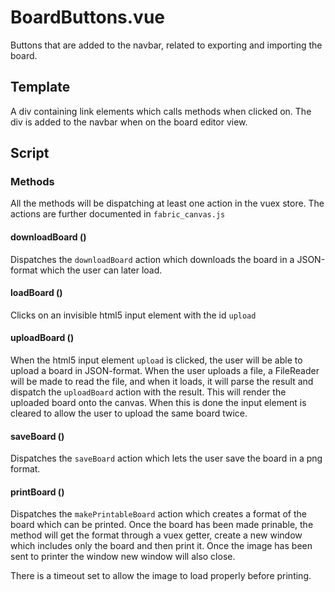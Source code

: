 # BoardButtons.vue

Buttons that are added to the navbar, related to exporting and importing the board.


## Template

A div containing link elements which calls methods when clicked on. The div is added to the navbar when on the
board editor view.

## Script

### Methods

All the methods will be dispatching at least one action in the vuex store. The actions are further documented in
`fabric_canvas.js`

#### downloadBoard ()

Dispatches the `downloadBoard` action which downloads the board in a JSON-format which the user can later load.

#### loadBoard ()

Clicks on an invisible html5 input element with the id `upload`

#### uploadBoard ()

When the html5 input element `upload` is clicked, the user will be able to upload a board in JSON-format. When the user
uploads a file, a FileReader will be made to read the file, and when it loads, it will parse the result and dispatch the
`uploadBoard` action with the result. This will render the uploaded board onto the canvas. When this is done the input
element is cleared to allow the user to upload the same board twice.

#### saveBoard ()

Dispatches the `saveBoard` action which lets the user save the board in a png format.

#### printBoard ()

Dispatches the `makePrintableBoard` action which creates a format of the board which can be printed. Once the board
has been made prinable, the method will get the format through a vuex getter, create a new window which includes
only the board and then print it. Once the image has been sent to printer the window new window will also close.

There is a timeout set to allow the image to load properly before printing.
